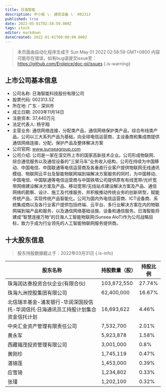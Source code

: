 ```yaml
---
title: 日海智能
description: 中小板 \- 通信设备 \- 002313
published: true
date: 2022-05-01T02:58:59.000Z
tags: stock
editor: markdown
dateCreated: 2022-01-01T00:00:00.000Z
---
```


> 本页面由自动化程序生成于 Sun May 01 2022 02:58:59 GMT+0800
> 内容可能存在错误，如有bug请提交issue至：https://github.com/Eroleice/doc-pi/issues
{.is-warning}

## 上市公司基本信息
- 公司名称: 日海智能科技股份有限公司
- 股票代码: 002313.SZ
- 所在地: 广东 - 深圳市
- 成立日期: 2003年11月14日
- 注册资本: 37,440万元
- 法定代表人: 杨宇翔
- 主营业务: 通信网络连接，分配类产品，通信网络保护类产品，综合布线类产品，公司以三大系列产品为基础，向全球电信运营商，主设备商和集成商提供通信网络连接，分配，保护产品及整体解决方案
- 公司官网: www.sunseagroup.com
- 公司介绍: 公司是一家在深交所上市的国家高新技术企业。公司形成物联网、综合通信服务以及通信设备的“三架马车”业务收入结构，公司在持续为中国移动、中国电信、中国联通等电信运营商及各垂直行业客户提供物联网无线通讯模组、物联网云平台及智能物联网端到端解决方案服务的同时，为中国移动、中国电信、中国联通等电信运营商与中国铁塔公司提供原有有线宽带/光纤宽带网络建设解决方案及产品、移动宽带/无线站点建设解决方案及产品、通信网络的勘察、设计、施工及代维服务，并积极推动传统业务的创新转型，赋能传统产品，实现传统产品智能化。公司为国内外电信运营商、ICT设备商、系统集成商以及各行业客户提供包括终端、云平台、多行业解决方案在内的物联网端到端产品和服务，以及通信网络基础设施、设备和通信服务。日海智能将建成“智慧连接万物”的日海人工智能物联网(Sunsea AIoT)作为公司战略目标，致力于成为行业领先的人工智能物联网服务提供商。


## 十大股东信息
> 股东持股数据截止于：2022年03月31日
{.is-info}

| 股东名称 | 持股数量（股） | 持股比例 |
| --- | --- | --- |
| 珠海润达泰投资合伙企业(有限合伙) | 103,872,550 | 27.74% |
| 珠海九洲控股集团有限公司 | 62,400,000 | 16.67% |
| 北信瑞丰基金-浦发银行-华润深国投信托-华润信托·日海通讯员工持股计划集合资金信托计划 | 16,693,622 | 4.46% |
| 中央汇金资产管理有限责任公司 | 7,532,700 | 2.01% |
| 黄永军 | 5,923,878 | 1.58% |
| 西藏福茂投资管理有限公司 | 3,001,000 | 0.8% |
| 黄刚珍 | 1,745,119 | 0.47% |
| 湛锦莲 | 1,453,000 | 0.39% |
| 应雪琦 | 1,234,802 | 0.33% |
| 张瑾 | 1,202,100 | 0.32% |




